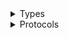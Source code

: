<details>
<summary>Types</summary>

  - [TranscribeClient](/aws-sdk-swift/reference/0.x/AWSTranscribe/TranscribeClient)
  - [TranscribeClient.TranscribeClientConfiguration](/aws-sdk-swift/reference/0.x/AWSTranscribe/TranscribeClient.TranscribeClientConfiguration)
  - [TranscribeClientLogHandlerFactory](/aws-sdk-swift/reference/0.x/AWSTranscribe/TranscribeClientLogHandlerFactory)
  - [TranscribeClientTypes](/aws-sdk-swift/reference/0.x/AWSTranscribe/TranscribeClientTypes)

</details>

<details>
<summary>Protocols</summary>

  - [TranscribeClientProtocol](/aws-sdk-swift/reference/0.x/AWSTranscribe/TranscribeClientProtocol)

</details>
